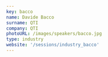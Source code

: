 ```yaml
---
key: bacco
name: Davide Bacco
surname: QTI
company: QTI
photoURL: /images/speakers/bacco.jpg
type: industry
website: '/sessions/industry_bacco'
---
```

